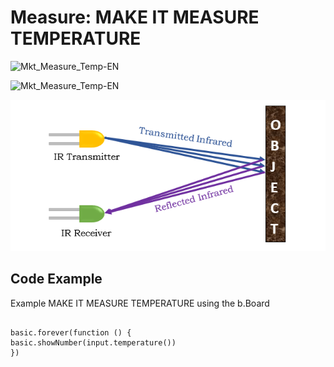 # Measure:  MAKE IT MEASURE TEMPERATURE

![Mkt_Measure_Temp-EN](https://github.com/Brilliant-Labs/bboard-tutorials-cards/blob/master/8_Measure/Measure1/Mkt_Measure_Temp-EN.png?raw=true "Mkt_Measure_Temp-EN")

![Mkt_Measure_Temp-EN](https://github.com/Brilliant-Labs/bboard-tutorials-v3/blob/master/bboard-tutorials-cards/8_Measure/Measure1/Mkt_Measure_Temp-EN.png?raw=true "Mkt_Measure_Temp-EN")

![Magic](https://github.com/Brilliant-Labs/bboard-tutorials-v3/blob/master/ir-distance/IRpic.png?raw=true "A magician's assistant")

## Code Example

Example MAKE IT MEASURE TEMPERATURE using the b.Board

```blocks

basic.forever(function () {
basic.showNumber(input.temperature())
})

```